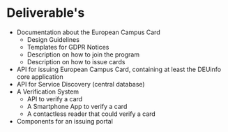 # Deliverable's

* Documentation about the European Campus Card
   * Design Guidelines
   * Templates for GDPR Notices
   * Description on how to join the program
   * Description on how to issue cards
* API for issuing European Campus Card, containing at least the DEUinfo core application
* API for Service Discovery (central database)
* A Verification System
   * API to verify a card
   * A Smartphone App to verify a card
   * A contactless reader that could verify a card
* Components for an issuing portal
